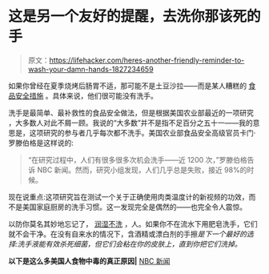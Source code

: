 # 这是另一个友好的提醒，去洗你那该死的手

> 原文：<https://lifehacker.com/heres-another-friendly-reminder-to-wash-your-damn-hands-1827234659>

如果你曾经在夏季烧烤后肠胃不适，那可能不是土豆沙拉——而是某人糟糕的 [食品安全措施](https://lifehacker.com/all-the-food-safety-questions-you-ll-have-on-thanksgivi-1744092050) 。具体来说，他们很可能没有洗手。



洗手是最简单、最补救性的食品安全做法，但是根据美国农业部最近的一项研究 ，大多数人对此不屑一顾。我说的“大多数”并不是指不足百分之五十一——我的意思是，这项研究的参与者几乎每次都不洗手。美国农业部食品安全高级官员卡门·罗滕伯格是这样说的:

> “在研究过程中，人们有很多很多次机会洗手——近 1200 次，”罗滕伯格告诉 NBC 新闻。然而，研究小组发现，人们几乎总是失败，接近 98%的时候。

现在说重点:这项研究旨在测试一个关于正确使用肉类温度计的新视频的功效，而不是美国家庭厨房的洗手习惯。这一发现完全是偶然的——也完全令人震惊。

以防你莫名其妙地忘记了， [润湿不洗](https://lifehacker.com/wetting-your-hands-is-not-washing-your-hands-1823991829#_ga=2.43233765.1375594052.1530198443-144977662.1506607947) ，人。如果你不在流水下用肥皂洗手，它们就不会干净。在没有自来水的情况下，含酒精或漂白剂的手擦*是下一个最好的选择:洗手液能有效杀死细菌，但它们会粘在你的皮肤上，直到你把它们洗掉。*

**以下是这么多美国人食物中毒的真正原因|** [NBC 新闻](https://www.nbcnews.com/health/health-news/here-s-real-reason-so-many-americans-get-food-poisoning-n887126)